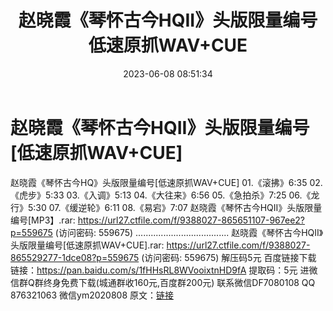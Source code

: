 ﻿---
title: 赵晓霞《琴怀古今HQII》头版限量编号低速原抓WAV+CUE
date: 2023-06-08 08:51:34
categories: 新碟专辑、稀有等精品
tags: 华语中文
---
# 赵晓霞《琴怀古今HQII》头版限量编号[低速原抓WAV+CUE]

赵晓霞《琴怀古今HQ》头版限量编号[低速原抓WAV+CUE]
01.《滚拂》6:35
02.《虎步》5:33
03.《入调》5:13
04.《大往来》6:56
05.《急拍杀》7:25
06.《龙行》5:30
07.《缓逆轮》6:11
08.《易宕》7:07
赵晓霞《琴怀古今HQII》头版限量编号[MP3】.rar: https://url27.ctfile.com/f/9388027-865651107-967ee2?p=559675
(访问密码: 559675)
.....................................
赵晓霞《琴怀古今HQII》头版限量编号[低速原抓WAV+CUE].rar: https://url27.ctfile.com/f/9388027-865529277-1dce08?p=559675
(访问密码: 559675)
解压码5元
百度链接下载
链接：https://pan.baidu.com/s/1fHHsRL8WVooixtnHD9fA
提取码：5元
进微信群Q群终身免费下载(城通群收160元,百度群200元)
联系微信DF7080108 QQ 876321063
微信ym2020808
原文：[链接](https://blog.sina.com.cn/s/blog_1647c7e7601031295.html)